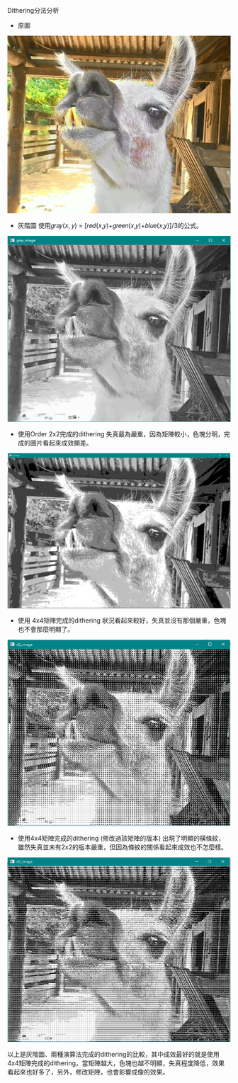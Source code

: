 Dithering分法分析

* 原圖

![uncghanged](https://github.com/tagakisuzu/MMS2017FALL/blob/master/ConsoleApplication1/ConsoleApplication1/001.jpg)

* 灰階圖
使用𝑔𝑟𝑎𝑦(𝑥, 𝑦) = [𝑟𝑒𝑑(𝑥,𝑦)+𝑔𝑟𝑒𝑒𝑛(𝑥,𝑦)+𝑏𝑙𝑢𝑒(𝑥,𝑦)]/3的公式。 

![gray](https://github.com/tagakisuzu/MMS2017FALL/blob/master/02.png)

* 使用Order 2x2完成的dithering
失真最為嚴重，因為矩陣較小，色塊分明，完成的圖片看起來成效頗差。

![dithering](https://github.com/tagakisuzu/MMS2017FALL/blob/master/03.png)
 
* 使用 4x4矩陣完成的dithering
狀況看起來較好，失真並沒有那個嚴重，色塊也不會那麼明顯了。

![d_4x4](https://github.com/tagakisuzu/MMS2017FALL/blob/master/04.png)

* 使用4x4矩陣完成的dithering (修改過該矩陣的版本)
出現了明顯的橫條紋，雖然失真並未有2x2的版本嚴重，但因為條紋的關係看起來成效也不怎麼樣。

![d_4x4-2](https://github.com/tagakisuzu/MMS2017FALL/blob/master/05.png)

以上是灰階圖、兩種演算法完成的dithering的比較，其中成效最好的就是使用4x4矩陣完成的dithering，當矩陣越大，色塊也越不明顯，失真程度降低，效果看起來也好多了，另外，修改矩陣，也會影響成像的效果。
